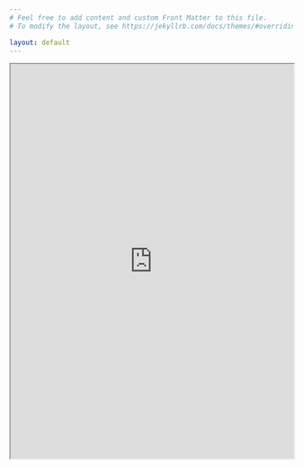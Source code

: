 ```yaml
---
# Feel free to add content and custom Front Matter to this file.
# To modify the layout, see https://jekyllrb.com/docs/themes/#overriding-theme-defaults

layout: default
---
```


<iframe src="https://ndennler.github.io/assets/docs/Nathan_CV.pdf#navpanes=0&toolbar=0" width="100%" height="700vh"></iframe>
